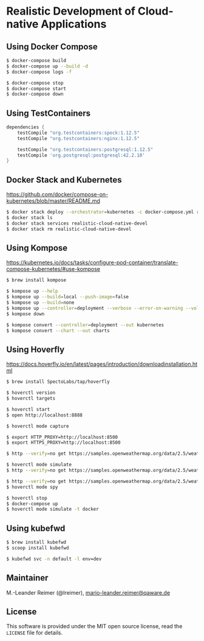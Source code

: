# Realistic Development of Cloud-native Applications

## Using Docker Compose

```bash
$ docker-compose build
$ docker-compose up --build -d
$ docker-compose logs -f

$ docker-compose stop
$ docker-compose start
$ docker-compose down
```

## Using TestContainers

```groovy
dependencies {
    testCompile "org.testcontainers:spock:1.12.5"
    testCompile "org.testcontainers:nginx:1.12.5"

    testCompile "org.testcontainers:postgresql:1.12.5"
    testCompile 'org.postgresql:postgresql:42.2.10'
}
```




## Docker Stack and Kubernetes

https://github.com/docker/compose-on-kubernetes/blob/master/README.md

```bash
$ docker stack deploy --orchestrator=kubernetes -c docker-compose.yml realistic-cloud-native-devel
$ docker stack ls
$ docker stack services realistic-cloud-native-devel
$ docker stack rm realistic-cloud-native-devel
```

## Using Kompose

https://kubernetes.io/docs/tasks/configure-pod-container/translate-compose-kubernetes/#use-kompose

```bash
$ brew install kompose

$ kompose up --help
$ kompose up --build=local --push-image=false
$ kompose up --build=none
$ kompose up --controller=deployment --verbose --error-on-warning --volumes=emptyDir
$ kompose down

$ kompose convert --controller=deployment --out kubernetes
$ kompose convert --chart --out charts
```

## Using Hoverfly

https://docs.hoverfly.io/en/latest/pages/introduction/downloadinstallation.html

```bash
$ brew install SpectoLabs/tap/hoverfly

$ hoverctl version
$ hoverctl targets

$ hoverctl start
$ open http://localhost:8888

$ hoverctl mode capture

$ export HTTP_PROXY=http://localhost:8500
$ export HTTPS_PROXY=http://localhost:8500

$ http --verify=no get https://samples.openweathermap.org/data/2.5/weather q==London,uk appid==b6907d289e10d714a6e88b30761fae22

$ hoverctl mode simulate
$ http --verify=no get https://samples.openweathermap.org/data/2.5/weather q==London,uk appid==b6907d289e10d714a6e88b30761fae22

$ http --verify=no get https://samples.openweathermap.org/data/2.5/weather q==Rosenheim,de appid==b6907d289e10d714a6e88b30761fae22
$ hoverctl mode spy

$ hoverctl stop
$ docker-compose up
$ hoverctl mode simulate -t docker
```


## Using kubefwd

```bash
$ brew install kubefwd
$ scoop install kubefwd

$ kubefwd svc -n default -l env=dev
```


## Maintainer

M.-Leander Reimer (@lreimer), <mario-leander.reimer@qaware.de>

## License

This software is provided under the MIT open source license, read the `LICENSE`
file for details.
